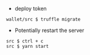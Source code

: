 

- deploy token
```
wallet/src $ truffle migrate
```

- Potentially restart the server
```
src $ ctrl + c
src $ yarn start
```
